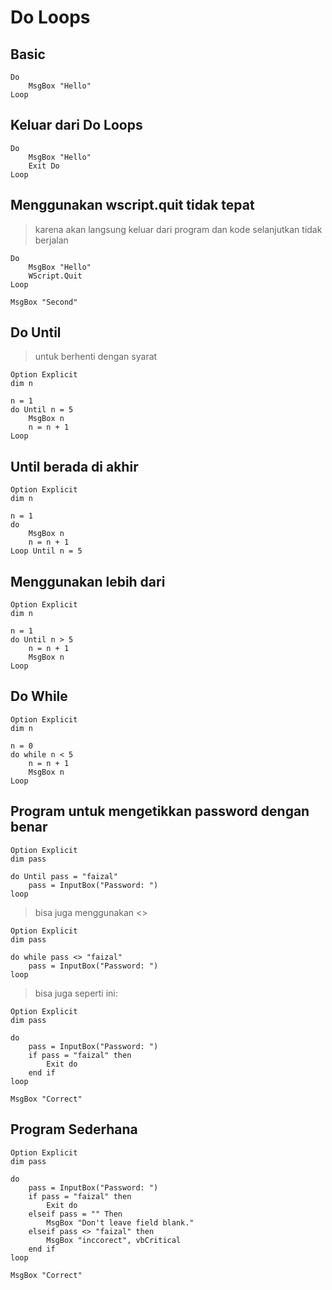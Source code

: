 # Do Loops

## Basic

```vbs
Do
    MsgBox "Hello"
Loop
```

## Keluar dari Do Loops

```vbs
Do
    MsgBox "Hello"
    Exit Do
Loop
```

## Menggunakan wscript.quit tidak tepat

> karena akan langsung keluar dari program dan kode selanjutkan tidak berjalan

```vbs
Do
    MsgBox "Hello"
    WScript.Quit
Loop

MsgBox "Second"
```

## Do Until

> untuk berhenti dengan syarat

```vbs
Option Explicit
dim n

n = 1
do Until n = 5
    MsgBox n
    n = n + 1
Loop
```

## Until berada di akhir

```vbs
Option Explicit
dim n

n = 1
do
    MsgBox n
    n = n + 1
Loop Until n = 5
```

## Menggunakan lebih dari

```vbs
Option Explicit
dim n

n = 1
do Until n > 5
    n = n + 1
    MsgBox n
Loop
```

## Do While

```vbs
Option Explicit
dim n

n = 0
do while n < 5
    n = n + 1
    MsgBox n
Loop
```

## Program untuk mengetikkan password dengan benar

```vbs
Option Explicit
dim pass

do Until pass = "faizal"
    pass = InputBox("Password: ")
loop
```

> bisa juga menggunakan <>

```vbs
Option Explicit
dim pass

do while pass <> "faizal"
    pass = InputBox("Password: ")
loop
```

> bisa juga seperti ini:

```vbs
Option Explicit
dim pass

do
    pass = InputBox("Password: ")
    if pass = "faizal" then
        Exit do
    end if
loop

MsgBox "Correct"
```

## Program Sederhana

```vbs
Option Explicit
dim pass

do
    pass = InputBox("Password: ")
    if pass = "faizal" then
        Exit do
    elseif pass = "" Then
        MsgBox "Don't leave field blank."
    elseif pass <> "faizal" then
        MsgBox "inccorect", vbCritical
    end if
loop

MsgBox "Correct"
```
